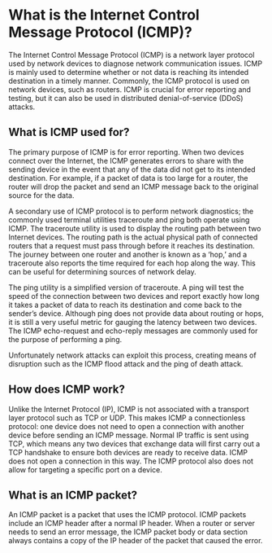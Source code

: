 # What is the Internet Control Message Protocol (ICMP)?

The Internet Control Message Protocol (ICMP) is a network layer protocol used by network devices to diagnose network communication issues. ICMP is mainly used to determine whether or not data is reaching its intended destination in a timely manner. Commonly, the ICMP protocol is used on network devices, such as routers. ICMP is crucial for error reporting and testing, but it can also be used in distributed denial-of-service (DDoS) attacks.

## What is ICMP used for?

The primary purpose of ICMP is for error reporting. When two devices connect over the Internet, the ICMP generates errors to share with the sending device in the event that any of the data did not get to its intended destination. For example, if a packet of data is too large for a router, the router will drop the packet and send an ICMP message back to the original source for the data.

A secondary use of ICMP protocol is to perform network diagnostics; the commonly used terminal utilities traceroute and ping both operate using ICMP. The traceroute utility is used to display the routing path between two Internet devices. The routing path is the actual physical path of connected routers that a request must pass through before it reaches its destination. The journey between one router and another is known as a ‘hop,’ and a traceroute also reports the time required for each hop along the way. This can be useful for determining sources of network delay.

The ping utility is a simplified version of traceroute. A ping will test the speed of the connection between two devices and report exactly how long it takes a packet of data to reach its destination and come back to the sender’s device. Although ping does not provide data about routing or hops, it is still a very useful metric for gauging the latency between two devices. The ICMP echo-request and echo-reply messages are commonly used for the purpose of performing a ping.

Unfortunately network attacks can exploit this process, creating means of disruption such as the ICMP flood attack and the ping of death attack.

## How does ICMP work?

Unlike the Internet Protocol (IP), ICMP is not associated with a transport layer protocol such as TCP or UDP. This makes ICMP a connectionless protocol: one device does not need to open a connection with another device before sending an ICMP message. Normal IP traffic is sent using TCP, which means any two devices that exchange data will first carry out a TCP handshake to ensure both devices are ready to receive data. ICMP does not open a connection in this way. The ICMP protocol also does not allow for targeting a specific port on a device.

## What is an ICMP packet?

An ICMP packet is a packet that uses the ICMP protocol. ICMP packets include an ICMP header after a normal IP header. When a router or server needs to send an error message, the ICMP packet body or data section always contains a copy of the IP header of the packet that caused the error.